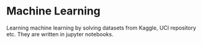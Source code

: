 # Machine Learning 
Learning machine learning by solving datasets from Kaggle, UCI repository etc.
They are written in jupyter notebooks.

